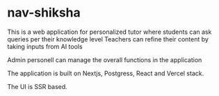 # nav-shiksha
This is a web application for personalized tutor where students can ask queries per their knowledge level
Teachers can refine their content by taking inputs from AI tools

Admin personell can manage the overall functions in the application

The application is built on Nextjs, Postgress, React and Vercel stack.

The UI is SSR based.
